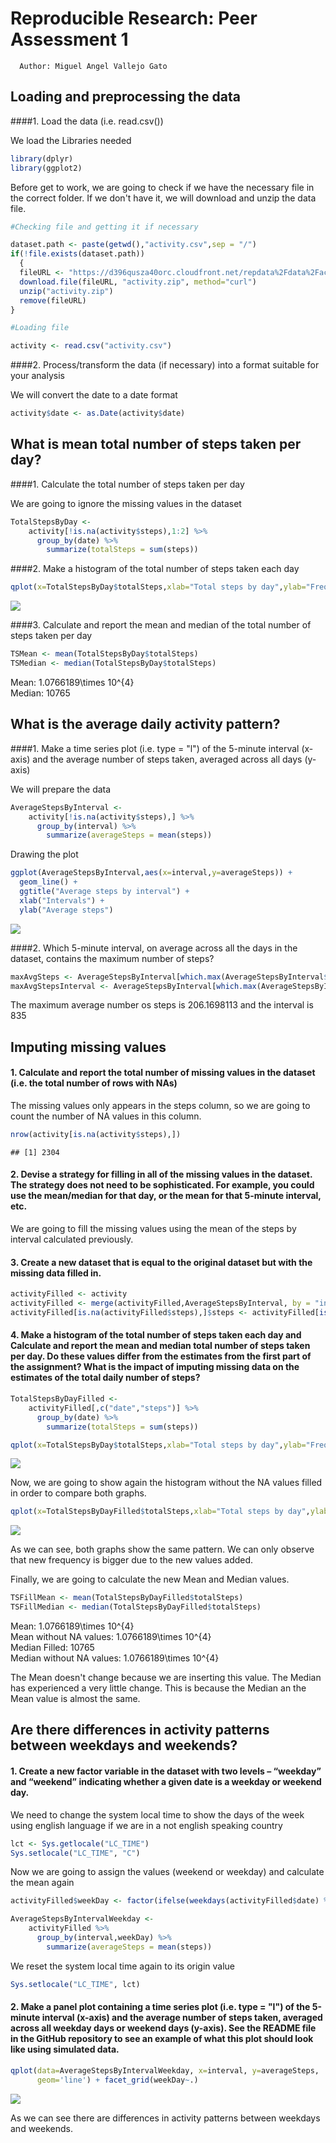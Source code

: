 # Reproducible Research: Peer Assessment 1
      Author: Miguel Angel Vallejo Gato 


## Loading and preprocessing the data 
 

####1. Load the data (i.e. read.csv())  

We load the Libraries needed  
  

```r
library(dplyr)
library(ggplot2)
```


Before get to work, we are going to check if we have the necessary file in the correct folder.
If we don't have it, we will download and unzip the data file.




```r
#Checking file and getting it if necessary

dataset.path <- paste(getwd(),"activity.csv",sep = "/")
if(!file.exists(dataset.path))
  {
  fileURL <- "https://d396qusza40orc.cloudfront.net/repdata%2Fdata%2Factivity.zip"
  download.file(fileURL, "activity.zip", method="curl")
  unzip("activity.zip")
  remove(fileURL)
} 
```




```r
#Loading file

activity <- read.csv("activity.csv")
```

####2. Process/transform the data (if necessary) into a format suitable for your analysis

We will convert the date to a date format

```r
activity$date <- as.Date(activity$date)
```


## What is mean total number of steps taken per day?

####1. Calculate the total number of steps taken per day

We are going to ignore the missing values in the dataset

```r
TotalStepsByDay <-
    activity[!is.na(activity$steps),1:2] %>%
      group_by(date) %>%
        summarize(totalSteps = sum(steps))
```


####2. Make a histogram of the total number of steps taken each day

```r
qplot(x=TotalStepsByDay$totalSteps,xlab="Total steps by day",ylab="Frequency",binwidth=1000)
```

![](PA1_template_files/figure-html/unnamed-chunk-6-1.png) 


####3. Calculate and report the mean and median of the total number of steps taken per day

```r
TSMean <- mean(TotalStepsByDay$totalSteps)
TSMedian <- median(TotalStepsByDay$totalSteps)
```

Mean: 1.0766189\times 10^{4}  
Median: 10765


## What is the average daily activity pattern?

####1. Make a time series plot (i.e. type = "l") of the 5-minute interval (x-axis) and the average number of steps taken, averaged across all days (y-axis)

We will prepare the data

```r
AverageStepsByInterval <-
    activity[!is.na(activity$steps),] %>%
      group_by(interval) %>%
        summarize(averageSteps = mean(steps))
```

Drawing the plot

```r
ggplot(AverageStepsByInterval,aes(x=interval,y=averageSteps)) +
  geom_line() +
  ggtitle("Average steps by interval") +
  xlab("Intervals") +
  ylab("Average steps")
```

![](PA1_template_files/figure-html/unnamed-chunk-9-1.png) 




####2. Which 5-minute interval, on average across all the days in the dataset, contains the maximum number of steps?


```r
maxAvgSteps <- AverageStepsByInterval[which.max(AverageStepsByInterval$averageSteps),]$averageSteps
maxAvgStepsInterval <- AverageStepsByInterval[which.max(AverageStepsByInterval$averageSteps),]$interval
```

The maximum average number os steps is 206.1698113 and the interval is 835  

## Imputing missing values

#### 1. Calculate and report the total number of missing values in the dataset (i.e. the total number of rows with NAs)

The missing values only appears in the steps column, so we are going to count the number of NA values in this column.

```r
nrow(activity[is.na(activity$steps),])
```

```
## [1] 2304
```


#### 2. Devise a strategy for filling in all of the missing values in the dataset. The strategy does not need to be sophisticated. For example, you could use the mean/median for that day, or the mean for that 5-minute interval, etc.

We are going to fill the missing values using the mean of the steps by interval calculated previously.

#### 3. Create a new dataset that is equal to the original dataset but with the missing data filled in.


```r
activityFilled <- activity
activityFilled <- merge(activityFilled,AverageStepsByInterval, by = "interval", all.x = TRUE)
activityFilled[is.na(activityFilled$steps),]$steps <- activityFilled[is.na(activityFilled$steps),]$averageSteps
```

#### 4. Make a histogram of the total number of steps taken each day and Calculate and report the mean and median total number of steps taken per day. Do these values differ from the estimates from the first part of the assignment? What is the impact of imputing missing data on the estimates of the total daily number of steps?


```r
TotalStepsByDayFilled <-
    activityFilled[,c("date","steps")] %>%
      group_by(date) %>%
        summarize(totalSteps = sum(steps))

qplot(x=TotalStepsByDay$totalSteps,xlab="Total steps by day",ylab="Frequency",binwidth=1000,main="Frequency of total steps by day with NA values filled")
```

![](PA1_template_files/figure-html/unnamed-chunk-13-1.png) 

Now, we are going to show again the histogram without the NA values filled in order to compare both graphs.


```r
qplot(x=TotalStepsByDayFilled$totalSteps,xlab="Total steps by day",ylab="Frequency",binwidth=1000,main="Frequency of total steps by day")
```

![](PA1_template_files/figure-html/unnamed-chunk-14-1.png) 

As we can see, both graphs show the same pattern. We can only observe that new frequency is bigger due to the new values added.

Finally, we are going to calculate the new Mean and Median values.

```r
TSFillMean <- mean(TotalStepsByDayFilled$totalSteps)
TSFillMedian <- median(TotalStepsByDayFilled$totalSteps)
```


Mean: 1.0766189\times 10^{4}  
Mean without NA values: 1.0766189\times 10^{4}  
Median Filled: 10765  
Median without NA values: 1.0766189\times 10^{4}  

The Mean doesn't change because we are inserting this value. The Median has experienced a very little change. This is because the Median an the Mean value is almost the same.


## Are there differences in activity patterns between weekdays and weekends?

#### 1. Create a new factor variable in the dataset with two levels – “weekday” and “weekend” indicating whether a given date is a weekday or weekend day.

We need to change the system local time to show the days of the week using english language if we are in a not english speaking country

```r
lct <- Sys.getlocale("LC_TIME")
Sys.setlocale("LC_TIME", "C")
```

Now we are going to assign the values (weekend or weekday) and calculate the mean again


```r
activityFilled$weekDay <- factor(ifelse(weekdays(activityFilled$date) %in% c("Saturday","Sunday"),"weekend","weekday"))

AverageStepsByIntervalWeekday <-
    activityFilled %>%
      group_by(interval,weekDay) %>%
        summarize(averageSteps = mean(steps))
```


We reset the system local time again to its origin value

```r
Sys.setlocale("LC_TIME", lct)
```



#### 2. Make a panel plot containing a time series plot (i.e. type = "l") of the 5-minute interval (x-axis) and the average number of steps taken, averaged across all weekday days or weekend days (y-axis). See the README file in the GitHub repository to see an example of what this plot should look like using simulated data.


```r
qplot(data=AverageStepsByIntervalWeekday, x=interval, y=averageSteps,
      geom='line') + facet_grid(weekDay~.)
```

![](PA1_template_files/figure-html/unnamed-chunk-19-1.png) 
 
As we can see there are differences in activity patterns between weekdays and weekends.
